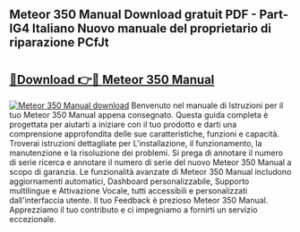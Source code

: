 ## Meteor 350 Manual Download gratuit PDF - Part-IG4 Italiano Nuovo manuale del proprietario di riparazione PCfJt

# <h2><a href="http://dfaczpf.blite.top/?on=Meteor+350+Manual">🔗Download 👉🔴 Meteor 350 Manual</a></h2>

[![Meteor 350 Manual download](https://i.imgur.com/lujVjoI.png)](http://dfaczpf.blite.top/?on=Meteor+350+Manual)
Benvenuto nel manuale di Istruzioni per il tuo Meteor 350 Manual appena consegnato. Questa guida completa è progettata per aiutarti a iniziare con il tuo prodotto e darti una comprensione approfondita delle sue caratteristiche, funzioni e capacità. Troverai istruzioni dettagliate per L'installazione, il funzionamento, la manutenzione e la risoluzione dei problemi. Si prega di annotare il numero di serie ricerca e annotare il numero di serie del nuovo Meteor 350 Manual a scopo di garanzia. Le funzionalità avanzate di Meteor 350 Manual includono aggiornamenti automatici, Dashboard personalizzabile, Supporto multilingue e Attivazione Vocale, tutti accessibili e personalizzati dall'interfaccia utente. Il tuo Feedback è prezioso Meteor 350 Manual. Apprezziamo il tuo contributo e ci impegniamo a fornirti un servizio eccezionale.

